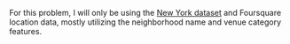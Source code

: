 For this problem, I will only be using the [New York dataset](https://cocl.us/new_york_dataset) and Foursquare location data, mostly utilizing the neighborhood name and venue category features.
